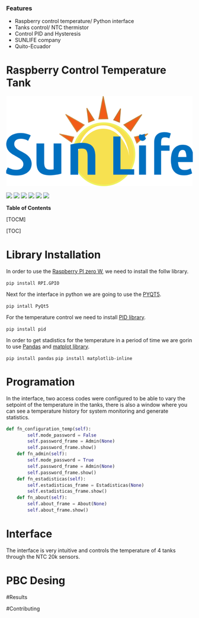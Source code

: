 ### Features

- Raspberry control temperature/ Python interface 
- Tanks control/ NTC thermistor
- Control PID and Hysteresis
- SUNLIFE company 
- Quito-Ecuador

# Raspberry Control Temperature Tank

![](https://github.com/FreakJazz/Raspberry-interface-temperature-control/blob/main/images/Solo%20Horizontal.png)


![](https://img.shields.io/github/stars/pandao/editor.md.svg) ![](https://img.shields.io/github/forks/pandao/editor.md.svg) ![](https://img.shields.io/github/tag/pandao/editor.md.svg) ![](https://img.shields.io/github/release/pandao/editor.md.svg) ![](https://img.shields.io/github/issues/pandao/editor.md.svg) ![](https://img.shields.io/bower/v/editor.md.svg)


**Table of Contents**

[TOCM]

[TOC]

# Library Installation

In order to use the [Raspberry PI zero W](https://www.raspberrypi.org/products/raspberry-pi-zero-w/ "Raspberry PI zero W"), we need to install the follw library.

`pip install RPI.GPIO`

Next for the interface in python we are going to use the [PYQT5](https://www.riverbankcomputing.com/static/Docs/PyQt5/ "PYQT5").

`pip intall PyQt5`

For the temperature control we need to install [PID library](https://pypi.org/project/pid/ "PID library").

`pip install pid`

In order to get stadistics for the temperature in a period of time we are gorin to use [Pandas](https://pandas.pydata.org/ "Pandas") and [matplot library](https://matplotlib.org/ "matplot library").

`pip install pandas`
`pip install matplotlib-inline`

# Programation

In the interface, two access codes were configured to be able to vary the setpoint of the temperature in the tanks, there is also a window where you can see a temperature history for system monitoring and generate statistics.

```python
def fn_configuration_temp(self):
        self.mode_password = False
        self.password_frame = Admin(None)
        self.password_frame.show()
    def fn_admin(self):    
        self.mode_password = True
        self.password_frame = Admin(None)
        self.password_frame.show()
    def fn_estadisticas(self):
        self.estadisticas_frame = Estadisticas(None)
        self.estadisticas_frame.show()
    def fn_about(self):
        self.about_frame = About(None)
        self.about_frame.show()
```

# Interface

The interface is very intuitive and controls the temperature of 4 tanks through the NTC 20k sensors.

# PBC Desing

#Results

#Contributing

